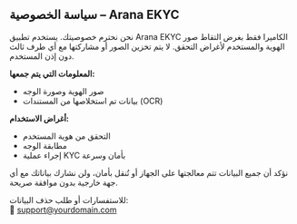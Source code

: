## سياسة الخصوصية – Arana EKYC

نحن نحترم خصوصيتك. يستخدم تطبيق Arana EKYC الكاميرا فقط بغرض التقاط صور الهوية والمستخدم لأغراض التحقق. لا يتم تخزين الصور أو مشاركتها مع أي طرف ثالث دون إذن المستخدم.

**المعلومات التي يتم جمعها:**
- صور الهوية وصورة الوجه
- بيانات تم استخلاصها من المستندات (OCR)

**أغراض الاستخدام:**
- التحقق من هوية المستخدم
- مطابقة الوجه
- إجراء عملية KYC بأمان وسرعة

نؤكد أن جميع البيانات تتم معالجتها على الجهاز أو تُنقل بأمان، ولن نشارك بياناتك مع أي جهة خارجية بدون موافقة صريحة.

للاستفسارات أو طلب حذف البيانات:  
📧 support@yourdomain.com
